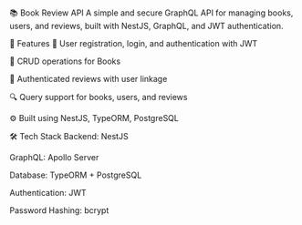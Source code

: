 📚 Book Review API
A simple and secure GraphQL API for managing books, users, and reviews, built with NestJS, GraphQL, and JWT authentication.

🚀 Features
🔐 User registration, login, and authentication with JWT

📖 CRUD operations for Books

📝 Authenticated reviews with user linkage

🔍 Query support for books, users, and reviews

⚙️ Built using NestJS, TypeORM, PostgreSQL 

🛠 Tech Stack
Backend: NestJS

GraphQL: Apollo Server

Database: TypeORM + PostgreSQL 

Authentication: JWT

Password Hashing: bcrypt

